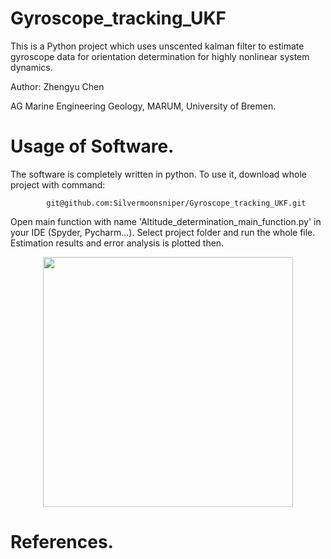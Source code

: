 # Gyroscope_tracking_UKF
This is a Python project which uses unscented kalman filter to estimate gyroscope data for orientation determination for highly nonlinear system dynamics. 

Author: Zhengyu Chen

AG Marine Engineering Geology, MARUM, University of Bremen.






# Usage of Software.
The software is completely written in python. To use it, download whole project with command:
```
        git@github.com:Silvermoonsniper/Gyroscope_tracking_UKF.git
```
Open main function with name 'Altitude_determination_main_function.py' in your IDE (Spyder, Pycharm...). Select project folder and run the whole file.
Estimation results and error analysis is plotted then.
<p align="center">
  <img src="https://user-images.githubusercontent.com/89796179/283097191-db069274-20ba-41e5-968b-13e722c1c8ca.png"
 " width="400" />
</p> 


# References.

